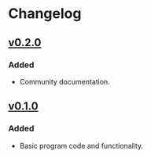 # Changelog

## [v0.2.0](https://github.com/willtheorangeguy/LEGO-Block-Creator/releases/tag/v0.2.0)

### Added

- Community documentation.

## [v0.1.0](https://github.com/willtheorangeguy/LEGO-Block-Creator/releases/tag/v0.1.0)

### Added

- Basic program code and functionality.
